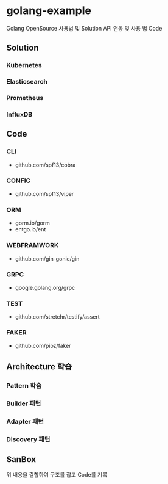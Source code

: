 # golang-example

Golang OpenSource 사용법 및 Solution API 연동 및 사용 법 Code
## Solution
### Kubernetes 
### Elasticsearch
### Prometheus
### InfluxDB

## Code
### CLI
- github.com/spf13/cobra
### CONFIG
- github.com/spf13/viper
### ORM
- gorm.io/gorm
- entgo.io/ent
### WEBFRAMWORK
- github.com/gin-gonic/gin
### GRPC
- google.golang.org/grpc 
### TEST
- github.com/stretchr/testify/assert
### FAKER
- github.com/pioz/faker


## Architecture 학습
### Pattern 학습
### Builder 패턴 
### Adapter 패턴
### Discovery 패턴 

## SanBox 
위 내용을 결합하여 구조를 잡고 Code를 기록 
